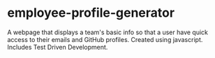 # employee-profile-generator
A webpage that displays a team's basic info so that a user have quick access to their emails and GitHub profiles. Created using javascript. Includes Test Driven Development.
